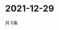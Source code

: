 # 2021-12-29
  共 0条

  <!-- BEGIN -->
  <!-- 最后更新时间Wed Dec 29 2021 08:06:39 GMT+0000 (Coordinated Universal Time) -->
  
  <!-- END -->
  
  